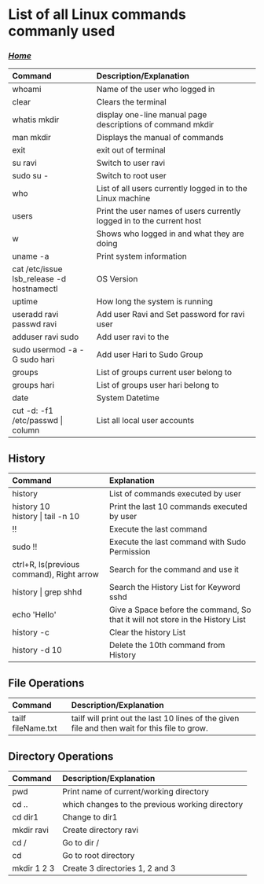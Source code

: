 # List of all Linux commands commanly used

### *[Home](linux.md)*

|Command |Description/Explanation|
| :---  | :--- |
|whoami|Name of the user who logged in|
|clear|Clears the terminal|
|whatis mkdir|display one-line manual page descriptions of command mkdir|
|man mkdir|Displays the manual of commands|
|exit|exit out of terminal|
|su ravi|Switch to user ravi|
|sudo su -|Switch to root user|
|who|List of all users currently logged in to the Linux machine|
|users|Print the user names of users currently logged in to the current host|
|w|Shows who logged in and what they are doing|
|uname -a|Print system information|
|cat /etc/issue<br>lsb_release -d<br>hostnamectl<br>|OS Version|
|uptime|How long the system is running|
|useradd ravi<br>passwd ravi|Add user Ravi and Set password for ravi user|
|adduser ravi sudo|Add user ravi to the |
|sudo usermod -a -G sudo hari| Add user Hari to Sudo Group|
|groups| List of groups current user belong to|
|groups hari| List of groups user hari belong to|
|date|System Datetime|
|cut -d: -f1 /etc/passwd \| column|List all local user accounts|

## History
|Command |Explanation|
| :---  | :--- |
|history|List of commands executed by user|
|history 10<br>history \| tail -n 10|Print the last 10 commands executed by user|
|\!\!|Execute the last command|
|sudo \!\!|Execute the last command with Sudo Permission|
|ctrl+R, ls(previous command), Right arrow|Search for the command and use it|
|history \| grep shhd|Search the History List for Keyword sshd|
| echo 'Hello'|Give a Space before the command, So that it will not store in the History List|
|history -c|Clear the history List|
|history -d 10|Delete the 10th command from History|

## File Operations
|Command |Description/Explanation|
| :---  | :--- |
|tailf fileName.txt|tailf will print out the last 10 lines of the given file and then wait for this file to grow.|

## Directory Operations
|Command |Description/Explanation|
| :---  | :--- |
|pwd|Print name of current/working directory|
|cd ..|which changes to the previous working directory|
|cd dir1|Change to dir1|
|mkdir ravi|Create directory ravi|
|cd /|Go to dir /|
|cd |Go to root directory|
|mkdir 1 2 3|Create 3 directories 1, 2 and 3|






